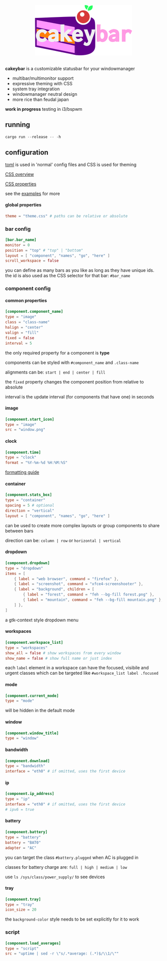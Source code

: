 <div align="center">
    <img src="misc/logo.svg.png" alt="cakeybar">
    <br>
</div>
<br>

**cakeybar** is a customizable statusbar for your windowmanager

* multibar/multimonitor support
* expressive theming with CSS
* system tray integration
* windowmanager neutral design
* more rice than feudal japan

**work in progress** testing in i3/bspwm

## running

```rust
cargo run --release -- -h
```

## configuration

[toml](https://github.com/toml-lang/toml) is used in 'normal' config files and CSS is used for theming

[CSS overview](https://developer.gnome.org/gtk3/stable/chap-css-overview.html)

[CSS properties](https://developer.gnome.org/gtk3/stable/chap-css-properties.html)

see the [examples](examples) for more

#### global properties

```toml
theme = "theme.css" # paths can be relative or absolute
```

### bar config

```toml
[bar.bar_name]
monitor = 0
position = "top" # "top" | "bottom"
layout = [ "component", "names", "go", "here" ]
scroll_workspace = false
```

you can define as many bars as you like as long as they have unique ids. the id is also used as the CSS selector for that bar: `#bar_name`

### component config

#### common properties

```toml
[component.component_name]
type = "image"
class = "class-name"
halign = "center"
valign = "fill"
fixed = false
interval = 5
```

the only required property for a component is **type**

components can be styled with `#component_name` and `.class-name`

alignments can be: `start | end | center | fill`

the `fixed` property changes the component position from relative to absolute

interval is the update interval (for components that have one) in seconds

#### image

```toml
[component.start_icon]
type = "image"
src = "window.png"
```

#### clock

```toml
[component.time]
type = "clock"
format = "%Y-%m-%d %H:%M:%S"
```

[formatting guide](https://docs.rs/chrono/0.4.2/chrono/format/strftime/index.html)

#### container

```toml
[component.stats_box]
type = "container"
spacing = 5 # optional
direction = "vertical"
layout = [ "component", "names", "go", "here" ]
```

can be used to create more complex layouts or group components to share between bars

direction can be: `column | row` or `horizontal | vertical`


#### dropdown

```toml
[component.dropdown]
type = "dropdown"
items = [
    { label = "web browser", command = "firefox" },
    { label = "screenshot", command = "xfce4-screenshooter" },
    { label = "background", children = [
        { label = "forest", command = "feh --bg-fill forest.png" },
        { label = "mountain", command = "feh --bg-fill mountain.png" },
    ] },
]
```

a gtk-context style dropdown menu

#### workspaces

```toml
[component.workspace_list]
type = "workspaces"
show_all = false # show workspaces from every window
show_name = false # show full name or just index
```

each `label` element in a workspace can have the focused, visibile and urgent classes which can be targeted like `#workspace_list label .focused`

#### mode

```toml
[component.current_mode]
type = "mode"
```

will be hidden in the default mode

#### window

```toml
[component.window_title]
type = "window"
```

#### bandwidth

```toml
[component.download]
type = "bandwidth"
interface = "eth0" # if omitted, uses the first device
```

#### ip

```toml
[component.ip_address]
type = "ip"
interface = "eth0" # if omitted, uses the first device
# ipv6 = true
```

#### battery

```toml
[component.battery]
type = "battery"
battery = "BAT0"
adapter = "AC"
```

you can target the class `#battery.plugged` when AC is plugged in

classes for battery charge are: `full | high | medium | low`

use `ls /sys/class/power_supply/` to see devices

#### tray

```toml
[component.tray]
type = "tray"
icon_size = 20
```

the `background-color` style needs to be set explicitly for it to work

### script

```toml
[component.load_averages]
type = "script"
src = "uptime | sed -r \"s/.*average: (.*)$/\\1/\""
```
